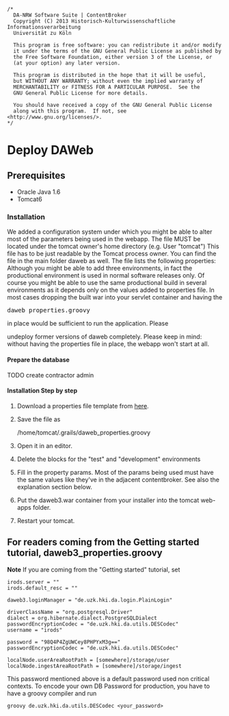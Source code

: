 	/*
	  DA-NRW Software Suite | ContentBroker
	  Copyright (C) 2013 Historisch-Kulturwissenschaftliche Informationsverarbeitung
	  Universität zu Köln
	
	  This program is free software: you can redistribute it and/or modify
	  it under the terms of the GNU General Public License as published by
	  the Free Software Foundation, either version 3 of the License, or
	  (at your option) any later version.
	
	  This program is distributed in the hope that it will be useful,
	  but WITHOUT ANY WARRANTY; without even the implied warranty of
	  MERCHANTABILITY or FITNESS FOR A PARTICULAR PURPOSE.  See the
	  GNU General Public License for more details.
	
	  You should have received a copy of the GNU General Public License
	  along with this program.  If not, see <http://www.gnu.org/licenses/>.
	*/
	
# Deploy DAWeb

## Prerequisites

* Oracle Java 1.6 
* Tomcat6

### Installation

We added a configuration system under which you might be able to alter most of the 
parameters being used in the webapp. 
The file MUST be located under the tomcat owner's home directory (e.g. User "tomcat")
This file has to be just readable by the Tomcat process owner. 
You can find the file in the main folder daweb as well. The file lists the following properties:
Although you might be able to add three environments, in fact the productional environment 
is used in normal software releases only. Of course you might be able to use the same productional
build in several environments as it depends only on the values added to properties file. 
In most cases dropping the built war into your servlet container and having the 
<pre>daweb_properties.groovy</pre> in place would be sufficient to run the application. Please
undeploy former versions of daweb completely. Please keep in mind: without having the properties file in place, the webapp won't start 
at all. 

#### Prepare the database 

TODO create contractor admin
 
#### Installation Step by step

1. Download a properties file template from 
[here](https://github.com/da-nrw/DNSCore/blob/master/DAWeb/daweb3_properties.groovy.dev).
1. Save the file as 

    /home/tomcat/.grails/daweb_properties.groovy

1. Open it in an editor.
1. Delete the blocks for the "test" and "development" environments
1. Fill in the property params. Most of the params being used must have the same values like they've in the adjacent contentbroker. See also the explanation section below.
1. Put the daweb3.war container from your installer into the tomcat web-apps folder.
1. Restart your tomcat.

## For readers coming from the Getting started tutorial, daweb3_properties.groovy

**Note** 
If you are coming from the "Getting started" tutorial, set

    irods.server = ""
    irods.default_resc = ""

    daweb3.loginManager = "de.uzk.hki.da.login.PlainLogin"
    
    driverClassName = "org.postgresql.Driver"
    dialect = org.hibernate.dialect.PostgreSQLDialect
    passwordEncryptionCodec = "de.uzk.hki.da.utils.DESCodec"
    username = "irods"

    password = "98Q4P4ZgUWCey8PHPYxM3g=="
    passwordEncryptionCodec = "de.uzk.hki.da.utils.DESCodec"

    localNode.userAreaRootPath = [somewhere]/storage/user 
    localNode.ingestAreaRootPath = [somewhere]/storage/ingest


This password mentioned above is a default password used non critical contexts.
To encode your own DB Password for production, you have to have a groovy compiler and run 

    groovy de.uzk.hki.da.utils.DESCodec <your_password>
